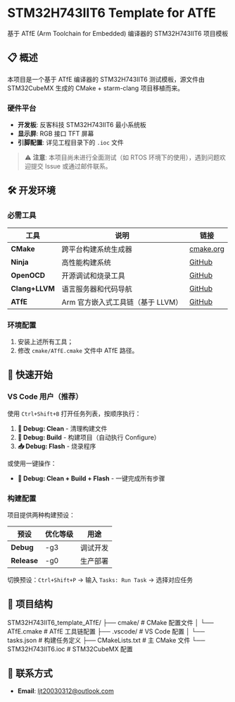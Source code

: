 # STM32H743IIT6 Template for ATfE

基于 ATfE (Arm Toolchain for Embedded) 编译器的 STM32H743IIT6 项目模板

## 📋 概述

本项目是一个基于 ATfE 编译器的 STM32H743IIT6 测试模板，源文件由 STM32CubeMX 生成的 CMake + starm-clang 项目移植而来。

### 硬件平台
- **开发板**: 反客科技 STM32H743IIT6 最小系统板
- **显示屏**: RGB 接口 TFT 屏幕
- **引脚配置**: 详见工程目录下的 `.ioc` 文件

> ⚠️ **注意**: 本项目尚未进行全面测试（如 RTOS 环境下的使用），遇到问题欢迎提交 Issue 或通过邮件联系。

## 🛠️ 开发环境

### 必需工具

| 工具 | 说明 | 链接 |
|------|------|------|
| **CMake** | 跨平台构建系统生成器 | [cmake.org](https://cmake.org/) |
| **Ninja** | 高性能构建系统 | [GitHub](https://github.com/ninja-build/ninja) |
| **OpenOCD** | 开源调试和烧录工具 | [GitHub](https://github.com/openocd-org/openocd) |
| **Clang+LLVM** | 语言服务器和代码导航 | [GitHub](https://github.com/llvm/llvm-project) |
| **ATfE** | Arm 官方嵌入式工具链（基于 LLVM） | [GitHub](https://github.com/arm/arm-toolchain) |

### 环境配置

1. 安装上述所有工具；
2. 修改 `cmake/ATfE.cmake` 文件中 ATfE 路径。

## 🚀 快速开始

### VS Code 用户（推荐）

使用 `Ctrl+Shift+B` 打开任务列表，按顺序执行：

1. **🧹 Debug: Clean** - 清理构建文件
2. **🔨 Debug: Build** - 构建项目（自动执行 Configure）
3. **📥 Debug: Flash** - 烧录程序

或使用一键操作：
- **🚀 Debug: Clean + Build + Flash** - 一键完成所有步骤

### 构建配置

项目提供两种构建预设：

| 预设 | 优化等级 | 用途 |
|------|----------|------|
| **Debug** | -g3 | 调试开发 |
| **Release** | -g0 | 生产部署 |

切换预设：`Ctrl+Shift+P` → 输入 `Tasks: Run Task` → 选择对应任务

## 📁 项目结构
STM32H743IIT6_template_ATfE/
├── cmake/ # CMake 配置文件
│ └── ATfE.cmake # ATfE 工具链配置
├── .vscode/ # VS Code 配置
│ └── tasks.json # 构建任务定义
├── CMakeLists.txt # 主 CMake 文件
└── STM32H743IIT6.ioc # STM32CubeMX 配置

## 📧 联系方式

- **Email**: ljt20030312@outlook.com
